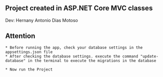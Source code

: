 ﻿## Project created in ASP.NET Core MVC classes

Dev: Hernany Antonio Dias Motoso


## Attention
	
	* Before running the app, check your database settings in the appsettings.json file
	* After checking the database settings. execute the command "update-database" in the terminal to execute the migrations in the database

	* Now run the Project


